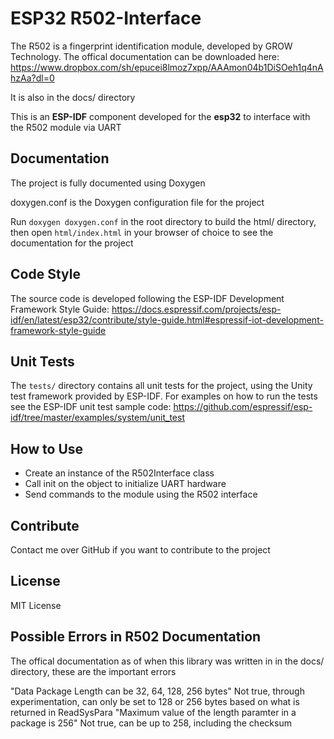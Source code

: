 # ESP32 R502-Interface
The R502 is a fingerprint identification module, developed by GROW Technology.
The offical documentation can be downloaded here: https://www.dropbox.com/sh/epucei8lmoz7xpp/AAAmon04b1DiSOeh1q4nAhzAa?dl=0

It is also in the docs/ directory

This is an **ESP-IDF** component developed for the **esp32** to interface with the R502 module via UART

## Documentation
The project is fully documented using Doxygen

doxygen.conf is the Doxygen configuration file for the project

Run `doxygen doxygen.conf` in the root directory to build the html/ directory, then open `html/index.html` in your browser of choice to see the documentation for the project

## Code Style
The source code is developed following the ESP-IDF Development Framework Style Guide: https://docs.espressif.com/projects/esp-idf/en/latest/esp32/contribute/style-guide.html#espressif-iot-development-framework-style-guide

## Unit Tests
The `tests/` directory contains all unit tests for the project, using the Unity test framework provided by ESP-IDF. For examples on how to run the tests see the ESP-IDF unit test sample code: https://github.com/espressif/esp-idf/tree/master/examples/system/unit_test

## How to Use
* Create an instance of the R502Interface class
* Call init on the object to initialize UART hardware
* Send commands to the module using the R502 interface

## Contribute
Contact me over GitHub if you want to contribute to the project

## License
MIT License

## Possible Errors in R502 Documentation
The offical documentation as of when this library was written in in the docs/ directory, these are the important errors

"Data Package Length can be 32, 64, 128, 256 bytes"
    Not true, through experimentation, can only be set to 128 or 256 bytes based on what is returned in ReadSysPara
"Maximum value of the length paramter in a package is 256"
    Not true, can be up to 258, including the checksum